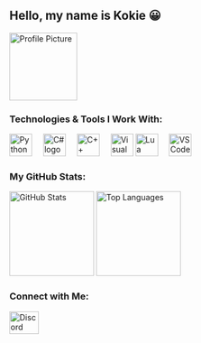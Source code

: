 <h2 align="left">Hello, my name is Kokie 😀</h2>

<!-- Profile Picture Section -->
<div align="left">
  <img height="120" src="https://discord.com/channels/@me/1312449627269890098/1351555648160137216" alt="Profile Picture"/>
</div>

<!-- Skills Section -->
<h3 align="left">Technologies & Tools I Work With:</h3>
<div align="left">
  <img src="https://cdn.jsdelivr.net/gh/devicons/devicon/icons/python/python-original.svg" height="40" alt="Python logo"/>
  <img width="12"/>
  <img src="https://cdn.jsdelivr.net/gh/devicons/devicon/icons/csharp/csharp-original.svg" height="40" alt="C# logo"/>
  <img width="12"/>
  <img src="https://cdn.jsdelivr.net/gh/devicons/devicon/icons/cplusplus/cplusplus-original.svg" height="40" alt="C++ logo"/>
  <img width="12"/>
  <img src="https://cdn.jsdelivr.net/gh/devicons/devicon/icons/visualstudio/visualstudio-plain.svg" height="40" alt="Visual Studio logo"/>
  <img src="https://cdn.jsdelivr.net/gh/devicons/devicon/icons/lua/lua-original.svg" height="40" alt="Lua logo"/>
  <img width="12"/>
  <img src="https://cdn.jsdelivr.net/gh/devicons/devicon/icons/vscode/vscode-original.svg" height="40" alt="VSCode logo"/>
</div>

<!-- Stats Section -->
<h3 align="left">My GitHub Stats:</h3>
<div align="left">
  <img src="https://github-readme-stats.vercel.app/api?username=NittarPP&show_icons=true&count_private=true&theme=dracula&hide_border=true" height="150" alt="GitHub Stats"/>
  <img src="https://github-readme-stats.vercel.app/api/top-langs?username=NittarPP&layout=compact&langs_count=5&theme=dracula&hide_border=true" height="150" alt="Top Languages"/>
</div>

<!-- Social Section -->
<h3 align="left">Connect with Me:</h3>
<div align="left">
  <a href="https://discordapp.com/users/1089215873354563594" target="_blank">
    <img src="https://raw.githubusercontent.com/maurodesouza/profile-readme-generator/master/src/assets/icons/social/discord/default.svg" width="52" height="40" alt="Discord logo"/>
  </a>
</div>
